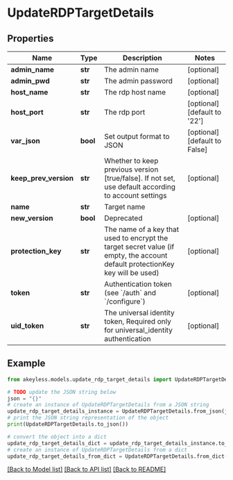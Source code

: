 # UpdateRDPTargetDetails


## Properties

Name | Type | Description | Notes
------------ | ------------- | ------------- | -------------
**admin_name** | **str** | The admin name | [optional] 
**admin_pwd** | **str** | The admin password | [optional] 
**host_name** | **str** | The rdp host name | [optional] 
**host_port** | **str** | The rdp port | [optional] [default to '22']
**var_json** | **bool** | Set output format to JSON | [optional] [default to False]
**keep_prev_version** | **str** | Whether to keep previous version [true/false]. If not set, use default according to account settings | [optional] 
**name** | **str** | Target name | 
**new_version** | **bool** | Deprecated | [optional] 
**protection_key** | **str** | The name of a key that used to encrypt the target secret value (if empty, the account default protectionKey key will be used) | [optional] 
**token** | **str** | Authentication token (see &#x60;/auth&#x60; and &#x60;/configure&#x60;) | [optional] 
**uid_token** | **str** | The universal identity token, Required only for universal_identity authentication | [optional] 

## Example

```python
from akeyless.models.update_rdp_target_details import UpdateRDPTargetDetails

# TODO update the JSON string below
json = "{}"
# create an instance of UpdateRDPTargetDetails from a JSON string
update_rdp_target_details_instance = UpdateRDPTargetDetails.from_json(json)
# print the JSON string representation of the object
print(UpdateRDPTargetDetails.to_json())

# convert the object into a dict
update_rdp_target_details_dict = update_rdp_target_details_instance.to_dict()
# create an instance of UpdateRDPTargetDetails from a dict
update_rdp_target_details_from_dict = UpdateRDPTargetDetails.from_dict(update_rdp_target_details_dict)
```
[[Back to Model list]](../README.md#documentation-for-models) [[Back to API list]](../README.md#documentation-for-api-endpoints) [[Back to README]](../README.md)


